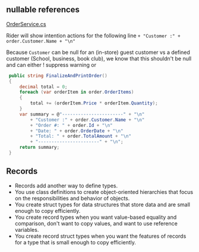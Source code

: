 


## nullable references

[OrderService.cs](../Services/OrderService.cs)

Rider will show intention actions for the following line
`+ "Customer :" + order.Customer.Name + "\n"`

Because `Customer` can be null for an (in-store) guest customer 
vs a defined customer (School, business, book club), we know that 
this shouldn't be null and can either ! suppress warning or


```csharp
 public string FinalizeAndPrintOrder()
 {
     decimal total = 0;
     foreach (var orderItem in order.OrderItems)
     {
         total += (orderItem.Price * orderItem.Quantity);
     }
     var summary = @"-----------------------" + "\n" 
         + "Customer :" + order.Customer.Name + "\n"
         + "Order #: " + order.Id + "\n"
         + "Date: " + order.OrderDate + "\n"
         + "Total: " + order.TotalAmount + "\n" 
         + "-----------------------" + "\n";
     return summary;
 }
```

## Records

* Records add another way to define types. 
* You use class definitions to create object-oriented hierarchies that focus on the responsibilities and behavior of objects. 
* You create struct types for data structures that store data and are small enough to copy efficiently. 
* You create record types when you want value-based equality and comparison, don't want to copy values, and want to use reference variables. 
* You create record struct types when you want the features of records for a type that is small enough to copy efficiently.
